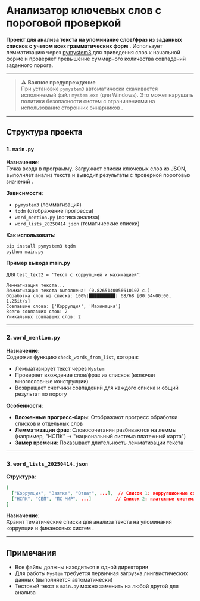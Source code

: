
# Анализатор ключевых слов с пороговой проверкой

**Проект для анализа текста на упоминание слов/фраз из заданных списков с учетом всех грамматических форм** . Использует лемматизацию через [pymystem3](https://github.com/nlpub/pymystem3) для приведения слов к начальной форме и проверяет превышение суммарного количества совпадений заданного порога.

---

>⚠️ **Важное предупреждение**  
> При установке `pymystem3` автоматически скачивается исполняемый файл `mystem.exe` (для Windows). Это может нарушать политики безопасности систем с ограничениями на использование сторонних бинарников .

---

## Структура проекта

### 1. **`main.py`**  
**Назначение**:  
Точка входа в программу. Загружает списки ключевых слов из JSON, выполняет анализ текста и выводит результаты с проверкой пороговых значений .

**Зависимости**:  
- `pymystem3` (лемматизация)  
- `tqdm` (отображение прогресса)  
- `word_mention.py` (логика анализа)  
- `word_lists_20250414.json` (тематические списки)  

**Как использовать**:  
```bash
pip install pymystem3 tqdm
python main.py
```

**Пример вывода main.py**

для `test_text2 = 'Текст с коррупцией и махинацией'`:  
```
Лемматизация текста...
Лемматизация текста выполнена! (0.8265140056610107 с.)
Обработка слов из списка: 100%|██████████| 68/68 [00:54<00:00,  1.25it/s]
Совпавшие слова: ['Коррупция', 'Махинация']
Всего совпавших слов: 2
Уникальных совпавших слов: 2
```

---

### 2. **`word_mention.py`**  
**Назначение**:  
Содержит функцию `check_words_from_list`, которая:  
- Лемматизирует текст через `Mystem`   
- Проверяет вхождение слов/фраз из списков (включая многословные конструкции)   
- Возвращает счетчики совпадений для каждого списка и общий результат по порогу   

**Особенности**:  
- **Вложенные прогресс-бары**: Отображают прогресс обработки списков и отдельных слов  
- **Лемматизация фраз**: Словосочетания разбиваются на леммы (например, "НСПК" → "национальный система платежный карта")   
- **Замер времени**: Показывает длительность лемматизации текста  

---

### 3. **`word_lists_20250414.json`**  
**Структура**:  
```json
[
  ["Коррупция", "Взятка", "Откат", ...],  // Список 1: коррупционные схемы
  ["НСПК", "СБП", "ПС МИР", ...]         // Список 2: платежные системы
]
```

**Назначение**:  
Хранит тематические списки для анализа текста на упоминания коррупции и финансовых систем .

---

## Примечания
- Все файлы должны находиться в одной директории  
- Для работы `Mystem` требуется первичная загрузка лингвистических данных (выполняется автоматически)   
- Тестовый текст в `main.py` можно заменить на любой другой для анализа   
``` 
